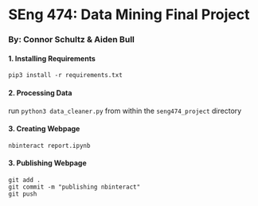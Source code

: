 # SEng 474: Data Mining Final Project
### By: Connor Schultz & Aiden Bull

#### 1. Installing Requirements
`pip3 install -r requirements.txt`

#### 2. Processing Data
run `python3 data_cleaner.py` from within the `seng474_project` directory

#### 3. Creating Webpage
`nbinteract report.ipynb`

#### 3. Publishing Webpage
`git add .`  
`git commit -m "publishing nbinteract"`   
`git push`  
